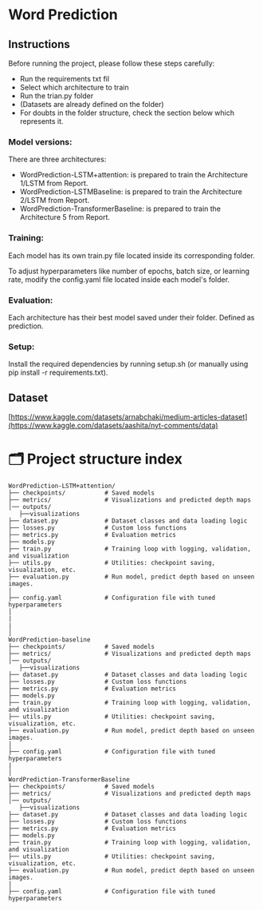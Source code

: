 # Word Prediction

## Instructions

Before running the project, please follow these steps carefully:

- Run the requirements txt fil
- Select which architecture to train
- Run the trian.py folder
- (Datasets are already defined on the folder)
- For doubts in the folder structure, check the section below which represents it.

### Model versions:

There are three architectures: 
- WordPrediction-LSTM+attention: is prepared to train the Architecture 1/LSTM from Report.
- WordPrediction-LSTMBaseline: is prepared to train the Architecture 2/LSTM from Report.
- WordPrediction-TransformerBaseline: is prepared to train the Architecture 5 from Report.

### Training:

Each model has its own train.py file located inside its corresponding folder.

To adjust hyperparameters like number of epochs, batch size, or learning rate, modify the config.yaml file located inside each model's folder.

### Evaluation:

Each architecture has their best model saved under their folder. Defined as prediction.

### Setup:

Install the required dependencies by running setup.sh (or manually using pip install -r requirements.txt).

## Dataset

[https://www.kaggle.com/datasets/arnabchaki/medium-articles-dataset](https://www.kaggle.com/datasets/aashita/nyt-comments/data)


# 🗂 Project structure index
```
WordPrediction-LSTM+attention/
├── checkpoints/           # Saved models
├── metrics/               # Visualizations and predicted depth maps
│── outputs/
   ├──visualizations  
├── dataset.py             # Dataset classes and data loading logic
├── losses.py              # Custom loss functions
├── metrics.py             # Evaluation metrics
├── models.py               
├── train.py               # Training loop with logging, validation, and visualization
├── utils.py               # Utilities: checkpoint saving, visualization, etc.
├── evaluation.py          # Run model, predict depth based on unseen images.
│
├── config.yaml            # Configuration file with tuned hyperparameters
│
|
|
│
WordPrediction-baseline
├── checkpoints/           # Saved models
├── metrics/               # Visualizations and predicted depth maps
│── outputs/
   ├──visualizations  
├── dataset.py             # Dataset classes and data loading logic
├── losses.py              # Custom loss functions
├── metrics.py             # Evaluation metrics
├── models.py               
├── train.py               # Training loop with logging, validation, and visualization
├── utils.py               # Utilities: checkpoint saving, visualization, etc.
├── evaluation.py          # Run model, predict depth based on unseen images.
│
├── config.yaml            # Configuration file with tuned hyperparameters
|
│
WordPrediction-TransformerBaseline
├── checkpoints/           # Saved models
├── metrics/               # Visualizations and predicted depth maps
│── outputs/
   ├──visualizations  
├── dataset.py             # Dataset classes and data loading logic
├── losses.py              # Custom loss functions
├── metrics.py             # Evaluation metrics
├── models.py               
├── train.py               # Training loop with logging, validation, and visualization
├── utils.py               # Utilities: checkpoint saving, visualization, etc.
├── evaluation.py          # Run model, predict depth based on unseen images.
│
├── config.yaml            # Configuration file with tuned hyperparameters
```
